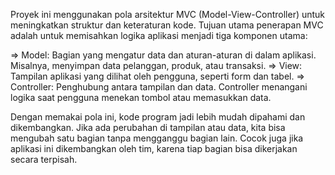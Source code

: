 Proyek ini menggunakan pola arsitektur MVC (Model-View-Controller) untuk meningkatkan struktur dan keteraturan kode. Tujuan utama penerapan MVC adalah untuk memisahkan logika aplikasi menjadi tiga komponen utama:

=> Model: Bagian yang mengatur data dan aturan-aturan di dalam aplikasi. Misalnya, menyimpan data pelanggan, produk, atau transaksi.
=> View: Tampilan aplikasi yang dilihat oleh pengguna, seperti form dan tabel.
=> Controller: Penghubung antara tampilan dan data. Controller menangani logika saat pengguna menekan tombol atau memasukkan data.

Dengan memakai pola ini, kode program jadi lebih mudah dipahami dan dikembangkan. Jika ada perubahan di tampilan atau data, kita bisa mengubah satu bagian tanpa mengganggu bagian lain. Cocok juga jika aplikasi ini dikembangkan oleh tim, karena tiap bagian bisa dikerjakan secara terpisah.
